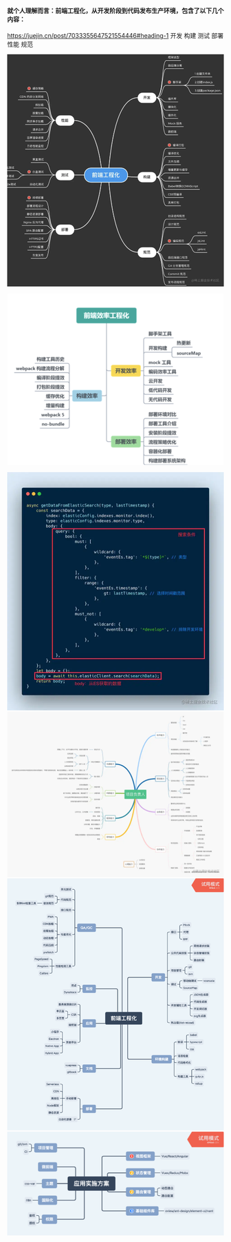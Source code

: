 
#### 就个人理解而言：前端工程化，从开发阶段到代码发布生产环境，包含了以下几个内容：
https://juejin.cn/post/7033355647521554446#heading-1
开发
构建
测试
部署
性能
规范


![](2022-05-03-18-20-06.png)

![](2022-05-04-17-07-39.png)

![](2022-05-14-09-24-07.png) 
![](2022-05-25-18-16-37.png)
![](2022-06-05-15-39-21.png)
![](2022-06-05-15-39-48.png)